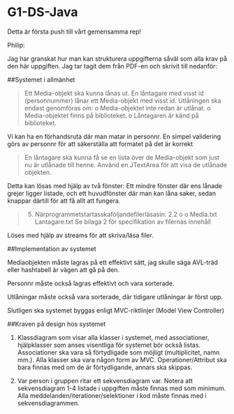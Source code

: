 # G1-DS-Java

Detta är första push till vårt gemensamma rep!

Philip: 

Jag har granskat hur man kan strukturera uppgifterna såväl som alla krav på den här uppgiften. Jag tar tagit dem från PDF-en och skrivit till nedanför:

##Systemet i allmänhet

>Ett Media-objekt ska kunna lånas ut. En låntagare med visst id (personnummer) lånar ett Media-objekt med visst id. Utlåningen ska endast genomföras om:
o Media-objektet inte redan är utlånat. o Media-objektet finns på biblioteket. o Låntagaren är känd på biblioteket.

Vi kan ha en förhandsruta där man matar in personnr. En simpel validering görs av personnr för att säkerställa att formatet på det är korrekt

>En låntagare ska kunna få se en lista över de Media-objekt som just nu är utlånade till henne. Använd en JTextArea för att visa de utlånade objekten.

Detta kan lösas med hjälp av två fönster: Ett mindre fönster där ens lånade grejer ligger listade, och ett huvudfönster där man kan låna saker, sedan knappar därtill för att få allt att fungera.

>5. Närprogrammetstartasskaföljandefilerläsasin:
2.2
o o
Media.txt
Lantagare.txt
Se bilaga 2 för specifikation av filernas innehåll

Löses med hjälp av streams för att skriva/läsa filer.

##Implementation av systemet

Mediaobjekten måste lagras på ett effektivt sätt, jag skulle säga AVL-träd eller hashtabell är vägen att gå på den.

Personnr måste också lagras effektivt och vara sorterade.

Utlåningar måste också vara sorterade, där tidigare utlåningar är först upp.

Slutligen ska systemet byggas enligt MVC-riktlinjer (Model View Controller)

##Kraven på design hos systemet

1. Klassdiagram som visar alla klasser i systemet, med associationer, hjälpklasser som anses visentliga för systemet bör också listas. Associationer ska vara så förtydligade som möjligt (multiplicitet, namn mm.). Alla klasser ska vara någon form av MVC. Operationer/Attribut ska bara finnas med om de är förtydligande, annars ska skippas.

2. Var person i gruppen ritar ett sekvensdiagram var. Notera att sekvensdiagram 1-4 listade i uppgiften måste finnas med som minimum. Alla meddelanden/iterationer/selektioner i kod måste finnas med i sekvensdiagrammen.







